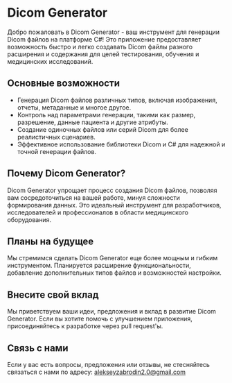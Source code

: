 # Dicom Generator

Добро пожаловать в Dicom Generator - ваш инструмент для генерации Dicom файлов на платформе C#!
Это приложение предоставляет возможность быстро и легко создавать Dicom файлы разного расширения 
и содержания для целей тестирования, обучения и медицинских исследований.

## Основные возможности

- Генерация Dicom файлов различных типов, включая изображения, отчеты, метаданные и многое другое.
- Контроль над параметрами генерации, такими как размер, разрешение, данные пациента и другие атрибуты.
- Создание одиночных файлов или серий Dicom для более реалистичных сценариев.
- Эффективное использование библиотеки Dicom и C# для надежной и точной генерации файлов.

## Почему Dicom Generator?

Dicom Generator упрощает процесс создания Dicom файлов, позволяя вам сосредоточиться на вашей работе, 
минуя сложности формирования данных. Это идеальный инструмент для разработчиков, исследователей 
и профессионалов в области медицинского оборудования.

## Планы на будущее

Мы стремимся сделать Dicom Generator еще более мощным и гибким инструментом. Планируется расширение 
функциональности, добавление дополнительных типов файлов и возможностей настройки.

## Внесите свой вклад

Мы приветствуем ваши идеи, предложения и вклад в развитие Dicom Generator. Если вы хотите помочь с 
улучшением приложения, присоединяйтесь к разработке через pull request'ы.

## Связь с нами

Если у вас есть вопросы, предложения или отзывы, не стесняйтесь связаться с нами по адресу: alekseyzabrodin2.0@gmail.com
